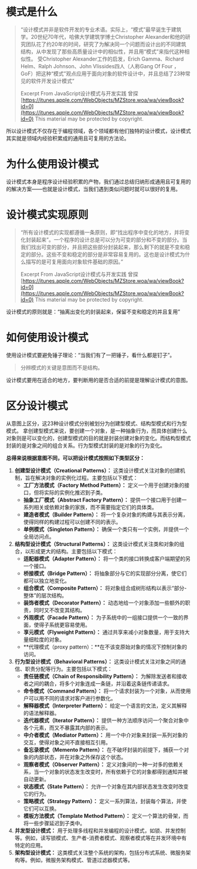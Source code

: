 # 模式是什么
> “设计模式并非是软件开发的专业术语。实际上，“模式”最早诞生于建筑学。20世纪70年代，哈佛大学建筑学博士Christopher Alexander和他的研究团队花了约20年的时间，研究了为解决同一个问题而设计出的不同建筑结构，从中发现了那些高质量设计中的相似性，并且用“模式”来指代这种相似性。
> 受Christopher Alexander工作的启发，Erich Gamma、Richard Helm、Ralph Johnson、John Vlissides四人（人称Gang Of Four ，GoF）把这种“模式”观点应用于面向对象的软件设计中，并且总结了23种常见的软件开发设计模式”
> 
> Excerpt From
> JavaScript设计模式与开发实践
> 曾探
> [https://itunes.apple.com/WebObjects/MZStore.woa/wa/viewBook?id=0](https://itunes.apple.com/WebObjects/MZStore.woa/wa/viewBook?id=0)
> This material may be protected by copyright.

所以设计模式不仅存在于编程领域，各个领域都有他们独特的设计模式，设计模式其实就是领域内经验积累成的通用且可复用的方法论。
# 为什么使用设计模式
设计模式本身是程序设计经验积累的产物，我们通过总结归纳形成通用且可复用的的解决方案——也就是设计模式，当我们遇到类似问题时就可以很好的复用。
# 设计模式实现原则
> “所有设计模式的实现都遵循一条原则，即“找出程序中变化的地方，并将变化封装起来”。一个程序的设计总是可以分为可变的部分和不变的部分。当我们找出可变的部分，并且把这些部分封装起来，那么剩下的就是不变和稳定的部分。这些不变和稳定的部分是非常容易复用的。这也是设计模式为什么描写的是可复用面向对象软件基础的原因。”
> 
> Excerpt From
> JavaScript设计模式与开发实践
> 曾探
> [https://itunes.apple.com/WebObjects/MZStore.woa/wa/viewBook?id=0](https://itunes.apple.com/WebObjects/MZStore.woa/wa/viewBook?id=0)
> This material may be protected by copyright.

设计模式的原则就是：“抽离出变化的封装起来，保留不变和稳定的并且复用”
# 如何使用设计模式
使用设计模式要避免锤子理论：“当我们有了一把锤子，看什么都是钉子”。
> 分辨模式的关键是意图而不是结构。

设计模式要用在适合的地方，要判断用的是否合适的前提是理解设计模式的意图。

# 区分设计模式

从意图上区分，这23种设计模式分别被划分为创建型模式、结构型模式和行为型模式。
拿创建型模式来说，要创建一个对象，是一种抽象行为，而具体创建什么对象则是可以变化的，创建型模式的目的就是封装创建对象的变化。而结构型模式封装的是对象之间的组合关系。行为型模式封装的是对象的行为变化。

**总得来说根据意图不同，可以把设计模式按照如下类型区分：**

1. **创建型设计模式（Creational Patterns）：** 这类设计模式关注对象的创建机制，旨在解决对象的实例化过程。主要包括以下模式：
   - **工厂方法模式（Factory Method Pattern）：** 定义一个用于创建对象的接口，但将实际的实例化推迟到子类。
   - **抽象工厂模式（Abstract Factory Pattern）：** 提供一个接口用于创建一系列相关或依赖对象的家族，而不需要指定它们的具体类。
   - **建造者模式（Builder Pattern）：** 将一个复杂对象的构建与其表示分离，使得同样的构建过程可以创建不同的表示。
   - **单例模式（Singleton Pattern）：** 确保一个类只有一个实例，并提供一个全局访问点。
2. **结构型设计模式（Structural Patterns）：** 这类设计模式关注类和对象的组合，以形成更大的结构。主要包括以下模式：
   - **适配器模式（Adapter Pattern）：** 将一个类的接口转换成客户端期望的另一个接口。
   - **桥接模式（Bridge Pattern）：** 将抽象部分与它的实现部分分离，使它们都可以独立地变化。
   - **组合模式（Composite Pattern）：** 将对象组合成树形结构以表示“部分-整体”的层次结构。
   - **装饰者模式（Decorator Pattern）：** 动态地给一个对象添加一些额外的职责，同时又不改变其结构。
   - **外观模式（Facade Pattern）：** 为子系统中的一组接口提供一个一致的界面，使得子系统更容易使用。
   - **享元模式（Flyweight Pattern）：** 通过共享来减小对象数量，用于支持大量细粒度的对象。
   - **代理模式（proxy pattern）：**在不该变原始对象的情况下控制对象的访问。
3. **行为型设计模式（Behavioral Patterns）：** 这类设计模式关注对象之间的通信、职责分配等行为。主要包括以下模式：
   - **责任链模式（Chain of Responsibility Pattern）：** 为解除发送者和接收者之间的耦合，将多个对象连成一条链，并沿着这条链传递请求。
   - **命令模式（Command Pattern）：** 将一个请求封装为一个对象，从而使用户可以用不同的请求对客户进行参数化。
   - **解释器模式（Interpreter Pattern）：** 给定一个语言的文法，定义其解释的语法解释器。
   - **迭代器模式（Iterator Pattern）：** 提供一种方法顺序访问一个聚合对象中各个元素，而又不暴露其内部的表示。
   - **中介者模式（Mediator Pattern）：** 用一个中介对象来封装一系列对象的交互，使得对象之间不直接相互引用。
   - **备忘录模式（Memento Pattern）：** 在不破坏封装的前提下，捕获一个对象的内部状态，并在对象之外保存这个状态。
   - **观察者模式（Observer Pattern）：** 定义对象间的一种一对多的依赖关系，当一个对象的状态发生改变时，所有依赖于它的对象都得到通知并被自动更新。
   - **状态模式（State Pattern）：** 允许一个对象在其内部状态发生改变时改变它的行为。
   - **策略模式（Strategy Pattern）：** 定义一系列算法，封装每个算法，并使它们可以互换。
   - **模板方法模式（Template Method Pattern）：** 定义一个算法的骨架，而将一些步骤延迟到子类中。
4. **并发型设计模式：** 用于处理多线程和并发编程的设计模式，如锁、并发控制等。例如，读写锁模式、生产者-消费者模式、观察者模式等在并发环境中有特定的应用。
5. **架构型设计模式：** 这类模式关注整个系统的架构，包括分布式系统、微服务架构等。例如，微服务架构模式、管道过滤器模式等。

